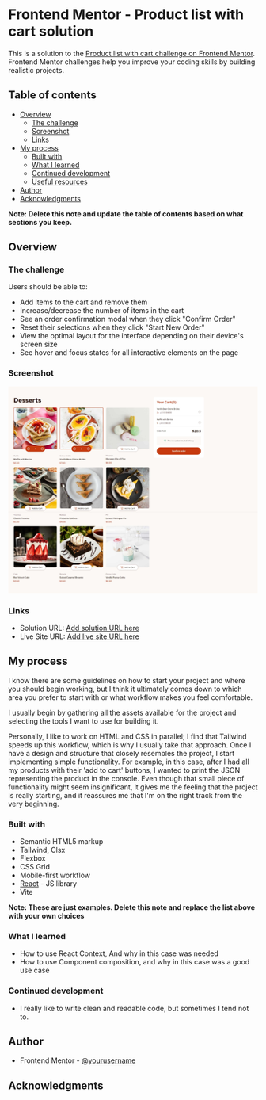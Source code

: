 # Frontend Mentor - Product list with cart solution

This is a solution to the [Product list with cart challenge on Frontend Mentor](https://www.frontendmentor.io/challenges/product-list-with-cart-5MmqLVAp_d). Frontend Mentor challenges help you improve your coding skills by building realistic projects.

## Table of contents

- [Overview](#overview)
  - [The challenge](#the-challenge)
  - [Screenshot](#screenshot)
  - [Links](#links)
- [My process](#my-process)
  - [Built with](#built-with)
  - [What I learned](#what-i-learned)
  - [Continued development](#continued-development)
  - [Useful resources](#useful-resources)
- [Author](#author)
- [Acknowledgments](#acknowledgments)

**Note: Delete this note and update the table of contents based on what sections you keep.**

## Overview

### The challenge

Users should be able to:

- Add items to the cart and remove them
- Increase/decrease the number of items in the cart
- See an order confirmation modal when they click "Confirm Order"
- Reset their selections when they click "Start New Order"
- View the optimal layout for the interface depending on their device's screen size
- See hover and focus states for all interactive elements on the page

### Screenshot

![](./react-shopping-cart.jpeg)

### Links

- Solution URL: [Add solution URL here](https://your-solution-url.com)
- Live Site URL: [Add live site URL here](https://your-live-site-url.com)

## My process

I know there are some guidelines on how to start your project and where you should begin working, but I think it ultimately comes down to which area you prefer to start with or what workflow makes you feel comfortable.

I usually begin by gathering all the assets available for the project and selecting the tools I want to use for building it.

Personally, I like to work on HTML and CSS in parallel; I find that Tailwind speeds up this workflow, which is why I usually take that approach. Once I have a design and structure that closely resembles the project, I start implementing simple functionality. For example, in this case, after I had all my products with their 'add to cart' buttons, I wanted to print the JSON representing the product in the console. Even though that small piece of functionality might seem insignificant, it gives me the feeling that the project is really starting, and it reassures me that I'm on the right track from the very beginning.

### Built with

- Semantic HTML5 markup
- Tailwind, Clsx
- Flexbox
- CSS Grid
- Mobile-first workflow
- [React](https://reactjs.org/) - JS library
- Vite

**Note: These are just examples. Delete this note and replace the list above with your own choices**

### What I learned

- How to use React Context, And why in this case was needed
- How to use Component composition, and why in this case was a good use case

### Continued development

- I really like to write clean and readable code, but sometimes I tend not to.

## Author

- Frontend Mentor - [@yourusername](https://www.frontendmentor.io/profile/EDGARTOYIN)

## Acknowledgments
